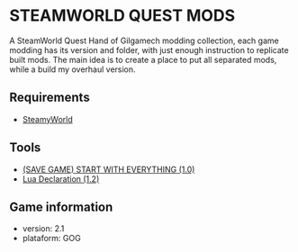 # STEAMWORLD QUEST MODS

A SteamWorld Quest Hand of Gilgamech modding collection, each game modding has
its version and folder, with just enough instruction to replicate built mods.
The main idea is to create a place to put all separated mods, while a build my
overhaul version.

## Requirements

- [SteamyWorld](https://github.com/DikurikuDev/SteamyWorld)

## Tools

- [(SAVE GAME) START WITH EVERYTHING (1.0)](SaveGameStartWithEverything/README.md)
- [Lua Declaration (1.2)](luaDeclaration/README.md)

## Game information

- version: 2.1
- plataform: GOG

